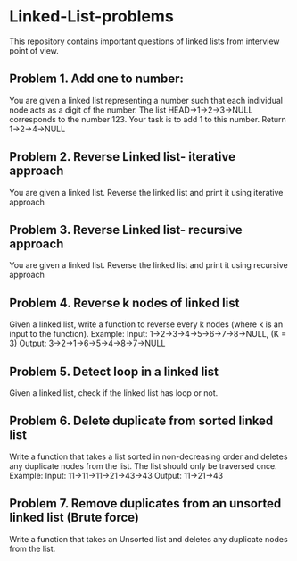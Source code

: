# Linked-List-problems

This repository contains important questions of linked lists from interview point of view.

## Problem 1. Add one to number:
You are given a linked list representing a number such that each individual node acts as a digit of the number. The list HEAD->1->2->3->NULL corresponds to the number 123. Your task is to add 1 to this number. Return 1->2->4->NULL

## Problem 2. Reverse Linked list- iterative approach
You are given a linked list. Reverse the linked list and print it using iterative approach

## Problem 3. Reverse Linked list- recursive approach
You are given a linked list. Reverse the linked list and print it using recursive approach

## Problem 4. Reverse k nodes of linked list
Given a linked list, write a function to reverse every k nodes (where k is an input to the function). 
Example: 
Input: 1->2->3->4->5->6->7->8->NULL,  (K = 3)    Output: 3->2->1->6->5->4->8->7->NULL 

## Problem 5. Detect loop in a linked list
Given a linked list, check if the linked list has loop or not.

## Problem 6. Delete duplicate from sorted linked list
Write a function that takes a list sorted in non-decreasing order and deletes any duplicate nodes from the list. The list should only be traversed once.
Example:
Input: 11->11->11->21->43->43   Output: 11->21->43

## Problem 7. Remove duplicates from an unsorted linked list (Brute force)
Write a function that takes an Unsorted list and deletes any duplicate nodes from the list.
